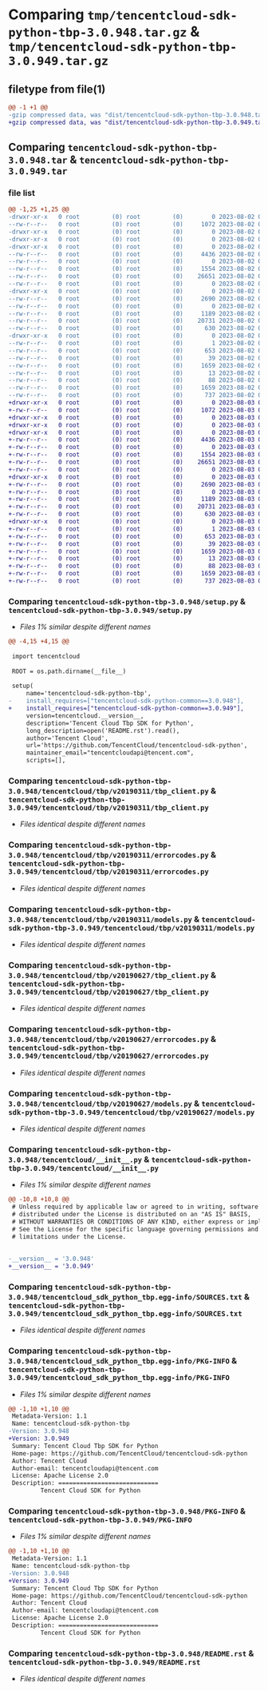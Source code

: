 # Comparing `tmp/tencentcloud-sdk-python-tbp-3.0.948.tar.gz` & `tmp/tencentcloud-sdk-python-tbp-3.0.949.tar.gz`

## filetype from file(1)

```diff
@@ -1 +1 @@
-gzip compressed data, was "dist/tencentcloud-sdk-python-tbp-3.0.948.tar", last modified: Wed Aug  2 00:37:48 2023, max compression
+gzip compressed data, was "dist/tencentcloud-sdk-python-tbp-3.0.949.tar", last modified: Thu Aug  3 00:34:49 2023, max compression
```

## Comparing `tencentcloud-sdk-python-tbp-3.0.948.tar` & `tencentcloud-sdk-python-tbp-3.0.949.tar`

### file list

```diff
@@ -1,25 +1,25 @@
-drwxr-xr-x   0 root         (0) root         (0)        0 2023-08-02 00:37:48.000000 tencentcloud-sdk-python-tbp-3.0.948/
--rw-r--r--   0 root         (0) root         (0)     1072 2023-08-02 00:37:48.000000 tencentcloud-sdk-python-tbp-3.0.948/setup.py
-drwxr-xr-x   0 root         (0) root         (0)        0 2023-08-02 00:37:48.000000 tencentcloud-sdk-python-tbp-3.0.948/tencentcloud/
-drwxr-xr-x   0 root         (0) root         (0)        0 2023-08-02 00:37:48.000000 tencentcloud-sdk-python-tbp-3.0.948/tencentcloud/tbp/
-drwxr-xr-x   0 root         (0) root         (0)        0 2023-08-02 00:37:48.000000 tencentcloud-sdk-python-tbp-3.0.948/tencentcloud/tbp/v20190311/
--rw-r--r--   0 root         (0) root         (0)     4436 2023-08-02 00:37:48.000000 tencentcloud-sdk-python-tbp-3.0.948/tencentcloud/tbp/v20190311/tbp_client.py
--rw-r--r--   0 root         (0) root         (0)        0 2023-08-02 00:37:48.000000 tencentcloud-sdk-python-tbp-3.0.948/tencentcloud/tbp/v20190311/__init__.py
--rw-r--r--   0 root         (0) root         (0)     1554 2023-08-02 00:37:48.000000 tencentcloud-sdk-python-tbp-3.0.948/tencentcloud/tbp/v20190311/errorcodes.py
--rw-r--r--   0 root         (0) root         (0)    26651 2023-08-02 00:37:48.000000 tencentcloud-sdk-python-tbp-3.0.948/tencentcloud/tbp/v20190311/models.py
--rw-r--r--   0 root         (0) root         (0)        0 2023-08-02 00:37:48.000000 tencentcloud-sdk-python-tbp-3.0.948/tencentcloud/tbp/__init__.py
-drwxr-xr-x   0 root         (0) root         (0)        0 2023-08-02 00:37:48.000000 tencentcloud-sdk-python-tbp-3.0.948/tencentcloud/tbp/v20190627/
--rw-r--r--   0 root         (0) root         (0)     2690 2023-08-02 00:37:48.000000 tencentcloud-sdk-python-tbp-3.0.948/tencentcloud/tbp/v20190627/tbp_client.py
--rw-r--r--   0 root         (0) root         (0)        0 2023-08-02 00:37:48.000000 tencentcloud-sdk-python-tbp-3.0.948/tencentcloud/tbp/v20190627/__init__.py
--rw-r--r--   0 root         (0) root         (0)     1189 2023-08-02 00:37:48.000000 tencentcloud-sdk-python-tbp-3.0.948/tencentcloud/tbp/v20190627/errorcodes.py
--rw-r--r--   0 root         (0) root         (0)    20731 2023-08-02 00:37:48.000000 tencentcloud-sdk-python-tbp-3.0.948/tencentcloud/tbp/v20190627/models.py
--rw-r--r--   0 root         (0) root         (0)      630 2023-08-02 00:37:48.000000 tencentcloud-sdk-python-tbp-3.0.948/tencentcloud/__init__.py
-drwxr-xr-x   0 root         (0) root         (0)        0 2023-08-02 00:37:48.000000 tencentcloud-sdk-python-tbp-3.0.948/tencentcloud_sdk_python_tbp.egg-info/
--rw-r--r--   0 root         (0) root         (0)        1 2023-08-02 00:37:48.000000 tencentcloud-sdk-python-tbp-3.0.948/tencentcloud_sdk_python_tbp.egg-info/dependency_links.txt
--rw-r--r--   0 root         (0) root         (0)      653 2023-08-02 00:37:48.000000 tencentcloud-sdk-python-tbp-3.0.948/tencentcloud_sdk_python_tbp.egg-info/SOURCES.txt
--rw-r--r--   0 root         (0) root         (0)       39 2023-08-02 00:37:48.000000 tencentcloud-sdk-python-tbp-3.0.948/tencentcloud_sdk_python_tbp.egg-info/requires.txt
--rw-r--r--   0 root         (0) root         (0)     1659 2023-08-02 00:37:48.000000 tencentcloud-sdk-python-tbp-3.0.948/tencentcloud_sdk_python_tbp.egg-info/PKG-INFO
--rw-r--r--   0 root         (0) root         (0)       13 2023-08-02 00:37:48.000000 tencentcloud-sdk-python-tbp-3.0.948/tencentcloud_sdk_python_tbp.egg-info/top_level.txt
--rw-r--r--   0 root         (0) root         (0)       88 2023-08-02 00:37:48.000000 tencentcloud-sdk-python-tbp-3.0.948/setup.cfg
--rw-r--r--   0 root         (0) root         (0)     1659 2023-08-02 00:37:48.000000 tencentcloud-sdk-python-tbp-3.0.948/PKG-INFO
--rw-r--r--   0 root         (0) root         (0)      737 2023-08-02 00:37:48.000000 tencentcloud-sdk-python-tbp-3.0.948/README.rst
+drwxr-xr-x   0 root         (0) root         (0)        0 2023-08-03 00:34:49.000000 tencentcloud-sdk-python-tbp-3.0.949/
+-rw-r--r--   0 root         (0) root         (0)     1072 2023-08-03 00:34:49.000000 tencentcloud-sdk-python-tbp-3.0.949/setup.py
+drwxr-xr-x   0 root         (0) root         (0)        0 2023-08-03 00:34:49.000000 tencentcloud-sdk-python-tbp-3.0.949/tencentcloud/
+drwxr-xr-x   0 root         (0) root         (0)        0 2023-08-03 00:34:49.000000 tencentcloud-sdk-python-tbp-3.0.949/tencentcloud/tbp/
+drwxr-xr-x   0 root         (0) root         (0)        0 2023-08-03 00:34:49.000000 tencentcloud-sdk-python-tbp-3.0.949/tencentcloud/tbp/v20190311/
+-rw-r--r--   0 root         (0) root         (0)     4436 2023-08-03 00:34:49.000000 tencentcloud-sdk-python-tbp-3.0.949/tencentcloud/tbp/v20190311/tbp_client.py
+-rw-r--r--   0 root         (0) root         (0)        0 2023-08-03 00:34:49.000000 tencentcloud-sdk-python-tbp-3.0.949/tencentcloud/tbp/v20190311/__init__.py
+-rw-r--r--   0 root         (0) root         (0)     1554 2023-08-03 00:34:49.000000 tencentcloud-sdk-python-tbp-3.0.949/tencentcloud/tbp/v20190311/errorcodes.py
+-rw-r--r--   0 root         (0) root         (0)    26651 2023-08-03 00:34:49.000000 tencentcloud-sdk-python-tbp-3.0.949/tencentcloud/tbp/v20190311/models.py
+-rw-r--r--   0 root         (0) root         (0)        0 2023-08-03 00:34:49.000000 tencentcloud-sdk-python-tbp-3.0.949/tencentcloud/tbp/__init__.py
+drwxr-xr-x   0 root         (0) root         (0)        0 2023-08-03 00:34:49.000000 tencentcloud-sdk-python-tbp-3.0.949/tencentcloud/tbp/v20190627/
+-rw-r--r--   0 root         (0) root         (0)     2690 2023-08-03 00:34:49.000000 tencentcloud-sdk-python-tbp-3.0.949/tencentcloud/tbp/v20190627/tbp_client.py
+-rw-r--r--   0 root         (0) root         (0)        0 2023-08-03 00:34:49.000000 tencentcloud-sdk-python-tbp-3.0.949/tencentcloud/tbp/v20190627/__init__.py
+-rw-r--r--   0 root         (0) root         (0)     1189 2023-08-03 00:34:49.000000 tencentcloud-sdk-python-tbp-3.0.949/tencentcloud/tbp/v20190627/errorcodes.py
+-rw-r--r--   0 root         (0) root         (0)    20731 2023-08-03 00:34:49.000000 tencentcloud-sdk-python-tbp-3.0.949/tencentcloud/tbp/v20190627/models.py
+-rw-r--r--   0 root         (0) root         (0)      630 2023-08-03 00:34:49.000000 tencentcloud-sdk-python-tbp-3.0.949/tencentcloud/__init__.py
+drwxr-xr-x   0 root         (0) root         (0)        0 2023-08-03 00:34:49.000000 tencentcloud-sdk-python-tbp-3.0.949/tencentcloud_sdk_python_tbp.egg-info/
+-rw-r--r--   0 root         (0) root         (0)        1 2023-08-03 00:34:49.000000 tencentcloud-sdk-python-tbp-3.0.949/tencentcloud_sdk_python_tbp.egg-info/dependency_links.txt
+-rw-r--r--   0 root         (0) root         (0)      653 2023-08-03 00:34:49.000000 tencentcloud-sdk-python-tbp-3.0.949/tencentcloud_sdk_python_tbp.egg-info/SOURCES.txt
+-rw-r--r--   0 root         (0) root         (0)       39 2023-08-03 00:34:49.000000 tencentcloud-sdk-python-tbp-3.0.949/tencentcloud_sdk_python_tbp.egg-info/requires.txt
+-rw-r--r--   0 root         (0) root         (0)     1659 2023-08-03 00:34:49.000000 tencentcloud-sdk-python-tbp-3.0.949/tencentcloud_sdk_python_tbp.egg-info/PKG-INFO
+-rw-r--r--   0 root         (0) root         (0)       13 2023-08-03 00:34:49.000000 tencentcloud-sdk-python-tbp-3.0.949/tencentcloud_sdk_python_tbp.egg-info/top_level.txt
+-rw-r--r--   0 root         (0) root         (0)       88 2023-08-03 00:34:49.000000 tencentcloud-sdk-python-tbp-3.0.949/setup.cfg
+-rw-r--r--   0 root         (0) root         (0)     1659 2023-08-03 00:34:49.000000 tencentcloud-sdk-python-tbp-3.0.949/PKG-INFO
+-rw-r--r--   0 root         (0) root         (0)      737 2023-08-03 00:34:49.000000 tencentcloud-sdk-python-tbp-3.0.949/README.rst
```

### Comparing `tencentcloud-sdk-python-tbp-3.0.948/setup.py` & `tencentcloud-sdk-python-tbp-3.0.949/setup.py`

 * *Files 1% similar despite different names*

```diff
@@ -4,15 +4,15 @@
 
 import tencentcloud
 
 ROOT = os.path.dirname(__file__)
 
 setup(
     name='tencentcloud-sdk-python-tbp',
-    install_requires=["tencentcloud-sdk-python-common==3.0.948"],
+    install_requires=["tencentcloud-sdk-python-common==3.0.949"],
     version=tencentcloud.__version__,
     description='Tencent Cloud Tbp SDK for Python',
     long_description=open('README.rst').read(),
     author='Tencent Cloud',
     url='https://github.com/TencentCloud/tencentcloud-sdk-python',
     maintainer_email="tencentcloudapi@tencent.com",
     scripts=[],
```

### Comparing `tencentcloud-sdk-python-tbp-3.0.948/tencentcloud/tbp/v20190311/tbp_client.py` & `tencentcloud-sdk-python-tbp-3.0.949/tencentcloud/tbp/v20190311/tbp_client.py`

 * *Files identical despite different names*

### Comparing `tencentcloud-sdk-python-tbp-3.0.948/tencentcloud/tbp/v20190311/errorcodes.py` & `tencentcloud-sdk-python-tbp-3.0.949/tencentcloud/tbp/v20190311/errorcodes.py`

 * *Files identical despite different names*

### Comparing `tencentcloud-sdk-python-tbp-3.0.948/tencentcloud/tbp/v20190311/models.py` & `tencentcloud-sdk-python-tbp-3.0.949/tencentcloud/tbp/v20190311/models.py`

 * *Files identical despite different names*

### Comparing `tencentcloud-sdk-python-tbp-3.0.948/tencentcloud/tbp/v20190627/tbp_client.py` & `tencentcloud-sdk-python-tbp-3.0.949/tencentcloud/tbp/v20190627/tbp_client.py`

 * *Files identical despite different names*

### Comparing `tencentcloud-sdk-python-tbp-3.0.948/tencentcloud/tbp/v20190627/errorcodes.py` & `tencentcloud-sdk-python-tbp-3.0.949/tencentcloud/tbp/v20190627/errorcodes.py`

 * *Files identical despite different names*

### Comparing `tencentcloud-sdk-python-tbp-3.0.948/tencentcloud/tbp/v20190627/models.py` & `tencentcloud-sdk-python-tbp-3.0.949/tencentcloud/tbp/v20190627/models.py`

 * *Files identical despite different names*

### Comparing `tencentcloud-sdk-python-tbp-3.0.948/tencentcloud/__init__.py` & `tencentcloud-sdk-python-tbp-3.0.949/tencentcloud/__init__.py`

 * *Files 1% similar despite different names*

```diff
@@ -10,8 +10,8 @@
 # Unless required by applicable law or agreed to in writing, software
 # distributed under the License is distributed on an "AS IS" BASIS,
 # WITHOUT WARRANTIES OR CONDITIONS OF ANY KIND, either express or implied.
 # See the License for the specific language governing permissions and
 # limitations under the License.
 
 
-__version__ = '3.0.948'
+__version__ = '3.0.949'
```

### Comparing `tencentcloud-sdk-python-tbp-3.0.948/tencentcloud_sdk_python_tbp.egg-info/SOURCES.txt` & `tencentcloud-sdk-python-tbp-3.0.949/tencentcloud_sdk_python_tbp.egg-info/SOURCES.txt`

 * *Files identical despite different names*

### Comparing `tencentcloud-sdk-python-tbp-3.0.948/tencentcloud_sdk_python_tbp.egg-info/PKG-INFO` & `tencentcloud-sdk-python-tbp-3.0.949/tencentcloud_sdk_python_tbp.egg-info/PKG-INFO`

 * *Files 1% similar despite different names*

```diff
@@ -1,10 +1,10 @@
 Metadata-Version: 1.1
 Name: tencentcloud-sdk-python-tbp
-Version: 3.0.948
+Version: 3.0.949
 Summary: Tencent Cloud Tbp SDK for Python
 Home-page: https://github.com/TencentCloud/tencentcloud-sdk-python
 Author: Tencent Cloud
 Author-email: tencentcloudapi@tencent.com
 License: Apache License 2.0
 Description: ============================
         Tencent Cloud SDK for Python
```

### Comparing `tencentcloud-sdk-python-tbp-3.0.948/PKG-INFO` & `tencentcloud-sdk-python-tbp-3.0.949/PKG-INFO`

 * *Files 1% similar despite different names*

```diff
@@ -1,10 +1,10 @@
 Metadata-Version: 1.1
 Name: tencentcloud-sdk-python-tbp
-Version: 3.0.948
+Version: 3.0.949
 Summary: Tencent Cloud Tbp SDK for Python
 Home-page: https://github.com/TencentCloud/tencentcloud-sdk-python
 Author: Tencent Cloud
 Author-email: tencentcloudapi@tencent.com
 License: Apache License 2.0
 Description: ============================
         Tencent Cloud SDK for Python
```

### Comparing `tencentcloud-sdk-python-tbp-3.0.948/README.rst` & `tencentcloud-sdk-python-tbp-3.0.949/README.rst`

 * *Files identical despite different names*

